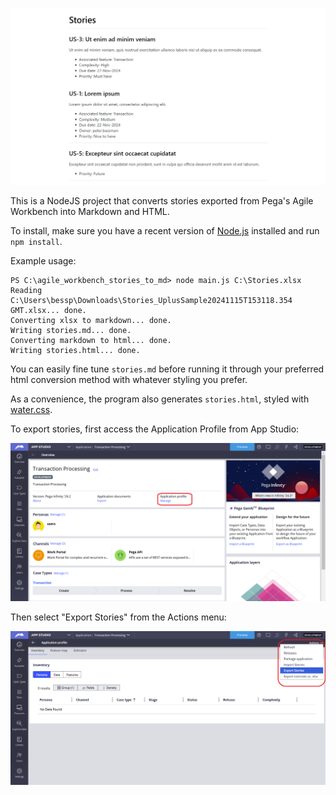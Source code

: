 ![Sample output.](docs/sample.png)

This is a NodeJS project that converts stories exported from Pega's Agile Workbench into Markdown and HTML.

To install, make sure you have a recent version of [Node.js](https://nodejs.org) installed and run `npm install`.

Example usage:

```
PS C:\agile_workbench_stories_to_md> node main.js C:\Stories.xlsx
Reading C:\Users\bessp\Downloads\Stories_UplusSample20241115T153118.354 GMT.xlsx... done.
Converting xlsx to markdown... done.
Writing stories.md... done.
Converting markdown to html... done.
Writing stories.html... done.
```

You can easily fine tune `stories.md` before running it through your preferred html conversion method with whatever styling you prefer.

As a convenience, the program also generates `stories.html`, styled with [water.css](https://github.com/kognise/water.css).

To export stories, first access the Application Profile from App Studio:

![Application profile.](docs/application_profile.png)

Then select "Export Stories" from the Actions menu:

![Export stories.](docs/export_stories.png)